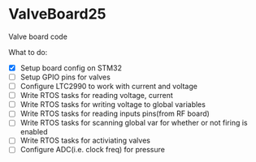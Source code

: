 # ValveBoard25
Valve board code

What to do:
 - [X] Setup board config on STM32
 - [ ] Setup GPIO pins for valves
 - [ ] Configure LTC2990 to work with current and voltage
 - [ ] Write RTOS tasks for reading voltage, current
 - [ ] Write RTOS tasks for writing voltage to global variables
 - [ ] Write RTOS tasks for reading inputs pins(from RF board)
 - [ ] Write RTOS tasks for scanning global var for whether or not firing is enabled
 - [ ] Write RTOS tasks for activiating valves
 - [ ] Configure ADC(i.e. clock freq) for pressure

